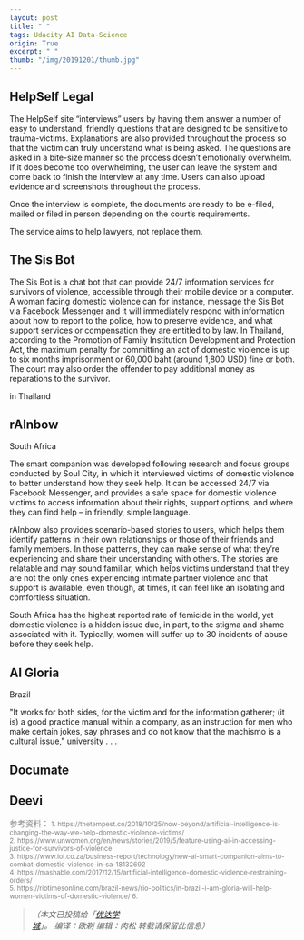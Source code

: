 ```yaml
---
layout: post
title: " "
tags: Udacity AI Data-Science
origin: True
excerpt: " "
thumb: "/img/20191201/thumb.jpg"
---
```





## HelpSelf Legal

The HelpSelf site “interviews” users by having them answer a number of easy to understand, friendly questions that are designed to be sensitive to trauma-victims. Explanations are also provided throughout the process so that the victim can truly understand what is being asked. The questions are asked in a bite-size manner so the process doesn’t emotionally overwhelm. If it does become too overwhelming, the user can leave the system and come back to finish the interview at any time. Users can also upload evidence and screenshots throughout the process.

Once the interview is complete, the documents are ready to be e-filed, mailed or filed in person depending on the court’s requirements.

The service aims to help lawyers, not replace them.

## The Sis Bot

The Sis Bot is a chat bot that can provide 24/7 information services for survivors of violence, accessible through their mobile device or a computer. A woman facing domestic violence can for instance, message the Sis Bot via Facebook Messenger and it will immediately respond with information about how to report to the police, how to preserve evidence, and what support services or compensation they are entitled to by law. In Thailand, according to the Promotion of Family Institution Development and Protection Act, the maximum penalty for committing an act of domestic violence is up to six months imprisonment or 60,000 baht (around 1,800 USD) fine or both. The court may also order the offender to pay additional money as reparations to the survivor.

in Thailand

## rAInbow 

South Africa

The smart companion was developed following research and focus groups conducted by Soul City, in which it interviewed victims of domestic violence to better understand how they seek help. It can be accessed 24/7 via Facebook Messenger, and provides a safe space for domestic violence victims to access information about their rights, support options, and where they can find help – in friendly, simple language.

rAInbow also provides scenario-based stories to users, which helps them identify patterns in their own relationships or those of their friends and family members. In those patterns, they can make sense of what they’re experiencing and share their understanding with others. The stories are relatable and may sound familiar, which helps victims understand that they are not the only ones experiencing intimate partner violence and that support is available, even though, at times, it can feel like an isolating and comfortless situation.

South Africa has the highest reported rate of femicide in the world, yet domestic violence is a hidden issue due, in part, to the stigma and shame associated with it. Typically, women will suffer up to 30 incidents of abuse before they seek help.

## AI Gloria

Brazil

"It works for both sides, for the victim and for the information gatherer; (it is) a good practice manual within a company, as an instruction for men who make certain jokes, say phrases and do not know that the machismo is a cultural issue," university . . .

## Documate 


## Deevi





<p style="color:grey">参考资料：<small>
1.   https://thetempest.co/2018/10/25/now-beyond/artificial-intelligence-is-changing-the-way-we-help-domestic-violence-victims/ <br>
2.   https://www.unwomen.org/en/news/stories/2019/5/feature-using-ai-in-accessing-justice-for-survivors-of-violence <br>
3.   https://www.iol.co.za/business-report/technology/new-ai-smart-companion-aims-to-combat-domestic-violence-in-sa-18132692 <br>
4.   https://mashable.com/2017/12/15/artificial-intelligence-domestic-violence-restraining-orders/ <br> 
5.   https://riotimesonline.com/brazil-news/rio-politics/in-brazil-i-am-gloria-will-help-women-victims-of-domestic-violence/
6.      
</small></p>


> _（本文已投稿给「[优达学城](https://cn.udacity.com)」。 编译：欧剃  编辑：肉松 转载请保留此信息）_


